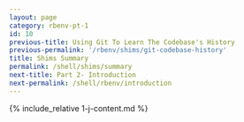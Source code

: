 ```yaml
---
layout: page
category: rbenv-pt-1
id: 10
previous-title: Using Git To Learn The Codebase's History
previous-permalink: '/rbenv/shims/git-codebase-history'
title: Shims Summary
permalink: /shell/shims/summary
next-title: Part 2- Introduction
next-permalink: /shell/rbenv/introduction
---
```


{% include_relative 1-j-content.md %}
